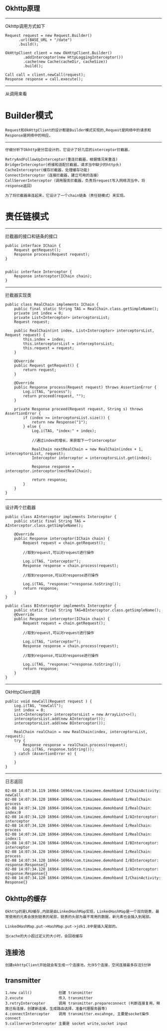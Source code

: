 ## Okhttp原理
----
Okhttp调用方式如下

	Request request = new Request.Builder()
	      .url(BASE_URL + "/date")
	      .build();
	
 	OkHttpClient client = new OkHttpClient.Builder()
	        .addInterceptor(new HttpLoggingInterceptor())
	        .cache(new Cache(cacheDir, cacheSize))
	        .build();
	
	Call call = client.newCall(request);
    Response response = call.execute();

----
从调用来看
# Builder模式
	Request和OkHttpClient的设计都是Builder模式实现的,Request是网络中的请求和Response是网络中的响应，

----

	仔细分析下Okhttp是分层设计的，它设计了好几层的interceptor拦截器，
	
	RetryAndFollowUpInterceptor(重连拦截器，根据情况来重连)
	BridgerInterceptor(桥接和适配拦截器，请求当中缺少的http头)
	CacheInterceptor(缓存拦截器，处理缓存功能)
	ConnectInterceptor（连接拦截器，建立可用的连接）
	CallServerInterceptor（调用服务拦截器，负责将request写入网络流当中，将response返回）
	
	为了将拦截器串连起来，它设计了一个chain链条（责任链模式）来实现。


# 责任链模式
----
拦截器的接口和链条的接口

	public interface IChain {
	    Request getRequest();
	    Response process(Request request);
	}


	public interface Interceptor {
	    Response interceptor(IChain chain);
	}
	
---
拦截器实现类

	public class RealChain implements IChain {
	    public final static String TAG = RealChain.class.getSimpleName();
	    private int index = 0;
	    private List<Interceptor> interceptorsList;
	    Request request;
	
	    public RealChain(int index, List<Interceptor> interceptorsList, Request request) {
	        this.index = index;
	        this.interceptorsList = interceptorsList;
	        this.request = request;
	    }
	
	    @Override
	    public Request getRequest() {
	        return request;
	    }
	
	    @Override
	    public Response process(Request request) throws AssertionError {
	        Log.i(TAG, "process");
	        return proceed(request, "");
	    }
	
	    private Response proceed(Request request, String s) throws AssertionError {
	        if (index >= interceptorsList.size()) {
	            return new Response("1");
	        } else {
	            Log.i(TAG, "index:" + index);

				//通过index的增长，来获取下一个interceptor

	            RealChain nextRealChain = new RealChain(index + 1, interceptorsList, request);
	            Interceptor interceptor = interceptorsList.get(index);
	
	            Response response = interceptor.interceptor(nextRealChain);
	
	            return response;
	        }
	    }
	}

----
设计两个拦截器


	public class AInterceptor implements Interceptor {
	    public static final String TAG = AInterceptor.class.getSimpleName();
	
	    @Override
	    public Response interceptor(IChain chain) {
	        Request request = chain.getRequest();

			//取到request,可以对request进行操作

	        Log.i(TAG, "interceptor");
	        Response response = chain.process(request);

			//取到response,可以对response进行操作

	        Log.i(TAG, "response:"+response.toString());
	        return response;
	    }
	}

	public class BInterceptor implements Interceptor {
	    public static final String TAG=BInterceptor.class.getSimpleName();
	    @Override
	    public Response interceptor(IChain chain) {
	        Request request = chain.getRequest();

			//取到request,可以对request进行操作

	        Log.i(TAG, "interceptor");
	        Response response = chain.process(request);

			//取到response,可以对response进行操作

	        Log.i(TAG, "response:"+response.toString());
	        return response;
	    }
	}

----
OkHttpClient调用

    public void newCall(Request request ) {
	    Log.i(TAG, "newCall");
        int index = 0;
        List<Interceptor> interceptorsList = new ArrayList<>();
        interceptorsList.add(new AInterceptor());
        interceptorsList.add(new BInterceptor());

        RealChain realChain = new RealChain(index, interceptorsList, request);
        try {
            Response response = realChain.process(request);
            Log.i(TAG, response.toString());
        } catch (AssertionError e) {

        }
    }

----
日志返回

	02-08 14:07:34.119 16964-16964/com.timaimee.demohband I/ChainActivity: newCall
	02-08 14:07:34.120 16964-16964/com.timaimee.demohband I/RealChain: process
	02-08 14:07:34.120 16964-16964/com.timaimee.demohband I/RealChain: index:0
	02-08 14:07:34.120 16964-16964/com.timaimee.demohband I/AInterceptor: interceptor
	02-08 14:07:34.120 16964-16964/com.timaimee.demohband I/RealChain: process
	02-08 14:07:34.120 16964-16964/com.timaimee.demohband I/RealChain: index:1
	02-08 14:07:34.120 16964-16964/com.timaimee.demohband I/BInterceptor: interceptor
	02-08 14:07:34.120 16964-16964/com.timaimee.demohband I/RealChain: process
	02-08 14:07:34.120 16964-16964/com.timaimee.demohband I/BInterceptor: response:Response{}
	02-08 14:07:34.120 16964-16964/com.timaimee.demohband I/AInterceptor: response:Response{}
	02-08 14:07:34.120 16964-16964/com.timaimee.demohband I/ChainActivity: Response{}



## Okhttp的缓存

	Okhttp的是LRU缓存,内部是由LinkedHashMap实现，LinkedHashMap是一个双向链表，最常使用的元素会放到链表的尾部，链表的头部为最不常用的数据，新元素也会插入到尾部。
	
	LinkedHashMap.put->HashMap.put->jdk1.8中是插入尾部的。

	当cache的大小超过定义的大小时，会回收缓存 

## 连接池
	
	创建okhttpClient开始就会有生成一个连接池，允许5个连接，空闲连接最多存活5分钟
	
## transmitter
	
	1.new call()            创建 transmitter
	2.excute                传入 transmitter
	3.retryIntercepter      调用 transmitter.prepareconnect (判断连接复用，释放已有连接，创建新连接，生成路由选择，准备代理服务器等)
	4.connectIntercepter    调用 transmitter.excahnge, 主要是socket操作connect
	5.callserverIntercepter 主要是 socket write,socket input
